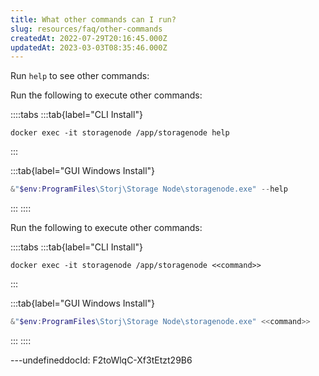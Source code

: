 ```yaml
---
title: What other commands can I run?
slug: resources/faq/other-commands
createdAt: 2022-07-29T20:16:45.000Z
updatedAt: 2023-03-03T08:35:46.000Z
---
```


Run `help` to see other commands:

Run the following to execute other commands:

::::tabs
:::tab{label="CLI Install"}


```none
docker exec -it storagenode /app/storagenode help
```
:::

:::tab{label="GUI Windows Install"}


```powershell
&"$env:ProgramFiles\Storj\Storage Node\storagenode.exe" --help
```
:::
::::

Run the following to execute other commands:

::::tabs
:::tab{label="CLI Install"}


```none
docker exec -it storagenode /app/storagenode <<command>>
```
:::

:::tab{label="GUI Windows Install"}


```powershell
&"$env:ProgramFiles\Storj\Storage Node\storagenode.exe" <<command>>
```
:::
::::

---undefineddocId: F2toWlqC-Xf3tEtzt29B6
